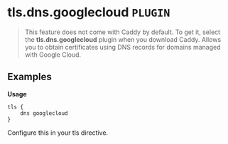 # tls.dns.googlecloud `PLUGIN`
> This feature does not come with Caddy by default. To get it, select the **tls.dns.googlecloud** plugin when you download Caddy.
Allows you to obtain certificates using DNS records for domains managed with Google Cloud.

## Examples
**Usage**
```
tls {
    dns googlecloud
}
```
Configure this in your tls directive.